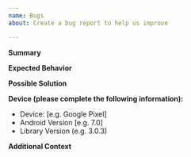 ```yaml
---
name: Bugs
about: Create a bug report to help us improve

---
```


<!---
BEFORE YOU SUBMIT please read the following:

Please search open/closed issues before submitting since someone might have asked the same thing before!

If you have a support request or question please submit them on StackOverflow:
  https://stackoverflow.com/questions/tagged/mpandroidchart
using the tags `android` & `mpandroidchart`

Please also look at the CONTRIBUTING file before opening an issue:
  https://github.com/PhilJay/MPAndroidChart/blob/master/CONTRIBUTING.md

Issues on GitHub are only related to problems with MPAndroidChart itself and we cannot answer
support questions here. We will close your issue without a response.
-->

**Summary**
<!-- A clear and concise description of what the bug is. -->

**Expected Behavior**
<!-- A clear and concise description of what you expected to happen. -->

**Possible Solution**
<!-- Not required, but suggest a fix/ reason for the bug, -->
<!-- or ideas how to implement the addition or change -->

**Device (please complete the following information):**
 - Device: [e.g. Google Pixel]
 - Android Version [e.g. 7.0]
 - Library Version (e.g. 3.0.3)

**Additional Context**
<!-- Add any other context about the problem here.
If you have source code demonstrating this bug, create a Gist: 
  https://help.github.com/articles/creating-gists/
and link to it here. -->

